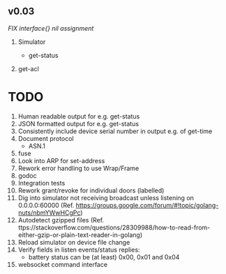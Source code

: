 ## v0.03

*FIX interface{} nil assignment*

1. Simulator
   - get-status

2. get-acl

# TODO

1.  Human readable output for e.g. get-status
2.  JSON formatted output for e.g. get-status
3.  Consistently include device serial number in output e.g. of get-time
4.  Document protocol
    - ASN.1
5.  fuse
6.  Look into ARP for set-address
7.  Rework error handling to use Wrap/Frame
8. godoc
9. Integration tests
10. Rework grant/revoke for individual doors (labelled)
11. Dig into simulator not receiving broadcast unless listening on 0.0.0.0:60000
    (Ref. https://groups.google.com/forum/#!topic/golang-nuts/nbmYWwHCgPc)
12. Autodetect gzipped files
    (Ref. ttps://stackoverflow.com/questions/28309988/how-to-read-from-either-gzip-or-plain-text-reader-in-golang)
13. Reload simulator on device file change
14. Verify fields in listen events/status replies:
    - battery status can be (at least) 0x00, 0x01 and 0x04
15. websocket command interface
